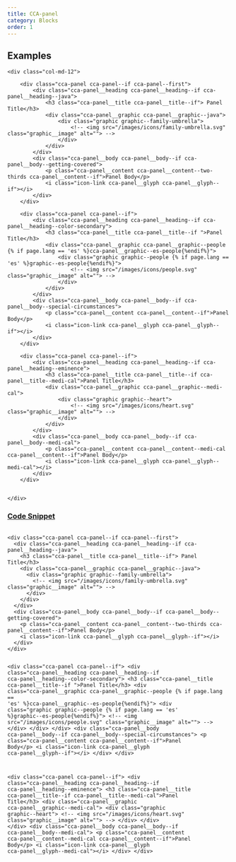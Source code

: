 ```yaml
---
title: CCA-panel
category: Blocks
order: 1
---
```


<h2>Examples</h2>

<div class="row margin-top-65--desktop">

	<div class="col-md-12">
		
		<div class="cca-panel cca-panel--if cca-panel--first">
			<div class="cca-panel__heading cca-panel__heading--if cca-panel__heading--java"> 
				<h3 class="cca-panel__title cca-panel__title--if"> Panel Title</h3>
				<div class="cca-panel__graphic cca-panel__graphic--java"> 
					<div class="graphic graphic--family-umbrella">
						<!-- <img src="/images/icons/family-umbrella.svg" class="graphic__image" alt=""> -->
					</div>
				</div> 
			</div>
			<div class="cca-panel__body cca-panel__body--if cca-panel__body--getting-covered">
				<p class="cca-panel__content cca-panel__content--two-thirds cca-panel__content--if">Panel Body</p>
				<i class="icon-link cca-panel__glyph cca-panel__glyph--if"></i>
			</div>
		</div>

		<div class="cca-panel cca-panel--if">
			<div class="cca-panel__heading cca-panel__heading--if cca-panel__heading--color-secondary">
				<h3 class="cca-panel__title cca-panel__title--if ">Panel Title</h3>
				<div class="cca-panel__graphic cca-panel__graphic--people {% if page.lang == 'es' %}cca-panel__graphic--es-people{%endif%}">
					<div class="graphic graphic--people {% if page.lang == 'es' %}graphic--es-people{%endif%}">
						<!-- <img src="/images/icons/people.svg" class="graphic__image" alt=""> -->
					</div>
				</div>
			</div>
			<div class="cca-panel__body cca-panel__body--if cca-panel__body--special-circumstances">
				<p class="cca-panel__content cca-panel__content--if">Panel Body</p>
				<i class="icon-link cca-panel__glyph cca-panel__glyph--if"></i>
			</div>
		</div>
		
		<div class="cca-panel cca-panel--if">
			<div class="cca-panel__heading cca-panel__heading--if cca-panel__heading--eminence">
				<h3 class="cca-panel__title cca-panel__title--if cca-panel__title--medi-cal">Panel Title</h3>
				<div class="cca-panel__graphic cca-panel__graphic--medi-cal">
					<div class="graphic graphic--heart">
						<!-- <img src="/images/icons/heart.svg" class="graphic__image" alt=""> -->
					</div>
				</div>
			</div>
			<div class="cca-panel__body cca-panel__body--if cca-panel__body--medi-cal">
				<p class="cca-panel__content cca-panel__content--medi-cal cca-panel__content--if">Panel Body</p>
				<i class="icon-link cca-panel__glyph cca-panel__glyph--medi-cal"></i>
			</div>
		</div>

		
	</div>
</div>


<div class="expandable expandable--fa">
	<div class="expandable__trigger">
		<span class="fa fa-plus-circle expandable__glyph"> </span>
		<h3 class="expandable__heading"><a class="expandable__link" href="#" aria-expanded="false">Code Snippet</a></h3>
	</div>
	<div class="expandable__target">
		<pre style="width:100%;overflow: auto;">
			<code class="hljs xml">
&lt;div class="cca-panel cca-panel--if cca-panel--first"&gt;
  &lt;div class="cca-panel__heading cca-panel__heading--if cca-panel__heading--java"&gt; 
    &lt;h3 class="cca-panel__title cca-panel__title--if"&gt; Panel Title&lt;/h3&gt;
    &lt;div class="cca-panel__graphic cca-panel__graphic--java"&gt; 
      &lt;div class="graphic graphic--family-umbrella"&gt;
        &lt;!-- &lt;img src="/images/icons/family-umbrella.svg" class="graphic__image" alt=""&gt; --&gt;
      &lt;/div&gt;
    &lt;/div&gt; 
  &lt;/div&gt;
  &lt;div class="cca-panel__body cca-panel__body--if cca-panel__body--getting-covered"&gt;
    &lt;p class="cca-panel__content cca-panel__content--two-thirds cca-panel__content--if"&gt;Panel Body&lt;/p&gt;
    &lt;i class="icon-link cca-panel__glyph cca-panel__glyph--if"&gt;&lt;/i&gt;
  &lt;/div&gt;
&lt;/div&gt;

&lt;div class="cca-panel cca-panel--if"&gt;
  &lt;div class="cca-panel__heading cca-panel__heading--if cca-panel__heading--color-secondary"&gt;
    &lt;h3 class="cca-panel__title cca-panel__title--if "&gt;Panel Title&lt;/h3&gt;
    &lt;div class="cca-panel__graphic cca-panel__graphic--people {% if page.lang == 'es' %}cca-panel__graphic--es-people{%endif%}"&gt;
      &lt;div class="graphic graphic--people {% if page.lang == 'es' %}graphic--es-people{%endif%}"&gt;
        &lt;!-- &lt;img src="/images/icons/people.svg" class="graphic__image" alt=""&gt; --&gt;
      &lt;/div&gt;
    &lt;/div&gt;
  &lt;/div&gt;
  &lt;div class="cca-panel__body cca-panel__body--if cca-panel__body--special-circumstances"&gt;
    &lt;p class="cca-panel__content cca-panel__content--if"&gt;Panel Body&lt;/p&gt;
    &lt;i class="icon-link cca-panel__glyph cca-panel__glyph--if"&gt;&lt;/i&gt;
  &lt;/div&gt;
&lt;/div&gt;

&lt;div class="cca-panel cca-panel--if"&gt;
  &lt;div class="cca-panel__heading cca-panel__heading--if cca-panel__heading--eminence"&gt;
    &lt;h3 class="cca-panel__title cca-panel__title--if cca-panel__title--medi-cal"&gt;Panel Title&lt;/h3&gt;
    &lt;div class="cca-panel__graphic cca-panel__graphic--medi-cal"&gt;
      &lt;div class="graphic graphic--heart"&gt;
        &lt;!-- &lt;img src="/images/icons/heart.svg" class="graphic__image" alt=""&gt; --&gt;
      &lt;/div&gt;
    &lt;/div&gt;
  &lt;/div&gt;
  &lt;div class="cca-panel__body cca-panel__body--if cca-panel__body--medi-cal"&gt;
    &lt;p class="cca-panel__content cca-panel__content--medi-cal cca-panel__content--if"&gt;Panel Body&lt;/p&gt;
    &lt;i class="icon-link cca-panel__glyph cca-panel__glyph--medi-cal"&gt;&lt;/i&gt;
  &lt;/div&gt;
&lt;/div&gt;
			</code>
		</pre>
	</div>
</div>

